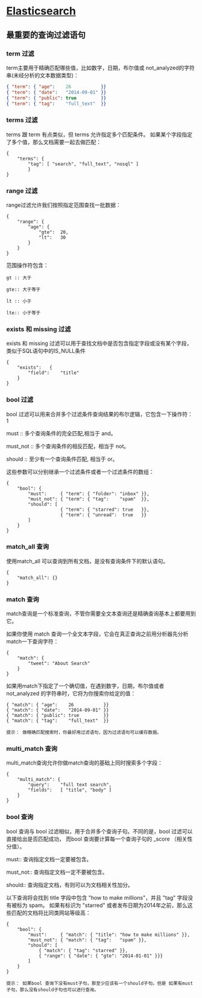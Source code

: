 # [Elasticsearch](http://es.xiaoleilu.com/)

## 最重要的查询过滤语句

### term 过滤
term主要用于精确匹配哪些值，比如数字，日期，布尔值或 not_analyzed的字符串(未经分析的文本数据类型)：
```JSON
{ "term": { "age":    26           }}
{ "term": { "date":   "2014-09-01" }}
{ "term": { "public": true         }}
{ "term": { "tag":    "full_text"  }}
```

### terms 过滤
terms 跟 term 有点类似，但 terms 允许指定多个匹配条件。 如果某个字段指定了多个值，那么文档需要一起去做匹配：
```
{
    "terms": {
        "tag": [ "search", "full_text", "nosql" ]
        }
}
```

### range 过滤
range过滤允许我们按照指定范围查找一批数据：
```
{
    "range": {
        "age": {
            "gte":  20,
            "lt":   30
        }
    }
}
```
范围操作符包含：
```
gt :: 大于

gte:: 大于等于

lt :: 小于

lte:: 小于等于
```

### exists 和 missing 过滤
exists 和 missing 过滤可以用于查找文档中是否包含指定字段或没有某个字段，类似于SQL语句中的IS_NULL条件
```
{
    "exists":   {
        "field":    "title"
    }
}
```

### bool 过滤

bool 过滤可以用来合并多个过滤条件查询结果的布尔逻辑，它包含一下操作符：
1

must :: 多个查询条件的完全匹配,相当于 and。

must_not :: 多个查询条件的相反匹配，相当于 not。

should :: 至少有一个查询条件匹配, 相当于 or。

这些参数可以分别继承一个过滤条件或者一个过滤条件的数组：
```
{
    "bool": {
        "must":     { "term": { "folder": "inbox" }},
        "must_not": { "term": { "tag":    "spam"  }},
        "should": [
                    { "term": { "starred": true   }},
                    { "term": { "unread":  true   }}
        ]
    }
}
```

### match_all 查询

使用match_all 可以查询到所有文档，是没有查询条件下的默认语句。
```
{
    "match_all": {}
}
```

### match 查询

match查询是一个标准查询，不管你需要全文本查询还是精确查询基本上都要用到它。

如果你使用 match 查询一个全文本字段，它会在真正查询之前用分析器先分析match一下查询字符：
```
{
    "match": {
        "tweet": "About Search"
    }
}
```
如果用match下指定了一个确切值，在遇到数字，日期，布尔值或者not_analyzed 的字符串时，它将为你搜索你给定的值：
```
{ "match": { "age":    26           }}
{ "match": { "date":   "2014-09-01" }}
{ "match": { "public": true         }}
{ "match": { "tag":    "full_text"  }}
```
    提示： 做精确匹配搜索时，你最好用过滤语句，因为过滤语句可以缓存数据。

### multi_match 查询

multi_match查询允许你做match查询的基础上同时搜索多个字段：
```
{
    "multi_match": {
        "query":    "full text search",
        "fields":   [ "title", "body" ]
    }
}
```

### bool 查询

bool 查询与 bool 过滤相似，用于合并多个查询子句。不同的是，bool 过滤可以直接给出是否匹配成功， 而bool 查询要计算每一个查询子句的 _score （相关性分值）。

must:: 查询指定文档一定要被包含。

must_not:: 查询指定文档一定不要被包含。

should:: 查询指定文档，有则可以为文档相关性加分。

以下查询将会找到 title 字段中包含 "how to make millions"，并且 "tag" 字段没有被标为 spam。 如果有标识为 "starred" 或者发布日期为2014年之前，那么这些匹配的文档将比同类网站等级高：
```
{
    "bool": {
        "must":     { "match": { "title": "how to make millions" }},
        "must_not": { "match": { "tag":   "spam" }},
        "should": [
            { "match": { "tag": "starred" }},
            { "range": { "date": { "gte": "2014-01-01" }}}
        ]
    }
}
```
    提示： 如果bool 查询下没有must子句，那至少应该有一个should子句。但是 如果有must子句，那么没有should子句也可以进行查询。